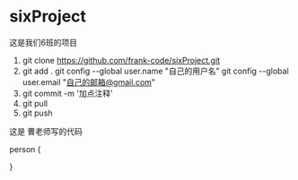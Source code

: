 # sixProject

这是我们6班的项目

1. git clone https://github.com/frank-code/sixProject.git
2. git add .
   git config --global user.name "自己的用户名"
   git config --global user.email "自己的邮箱@gmail.com"
3. git commit -m '加点注释'
4. git pull
5. git push


这是 曹老师写的代码

person {


}